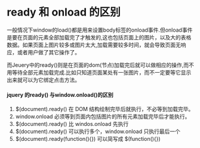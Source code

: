 # ready 和 onload 的区别

一般情况下window的load()都是用来设置body标签的onload事件.但onload事件是要在页面的元素全部加载完了才触发的,这也包括页面上的图片，以及大的表格数据。如果页面上图片较多或图片太大,加载需要较多时间，就会导致页面无响应，或者用户做了其它操作了。

而Jeuery中的ready()则是在页面的dom(节点)加载完后就可以做相应的操作,而不用等待全部元素加载完成.比如只知道页面某处有一张图片，而不一定要等它显示出来就可以为它绑定点击方法。


#### jquery 的ready() 与window.onload()的区别

1. $(document).ready() 在 DOM 结构绘制完毕后就执行，不必等到加载完毕。
2. window.onload 必须等到页面内包括图片的所有元素加载完毕后才能执行。
3. $(document).ready() 比 windos.onload 先执行
4. $(document).ready() 可以执行多个，window.onload 只执行最后一个
5. $(document).ready(function(){}) 可以简写成 $(function(){})
